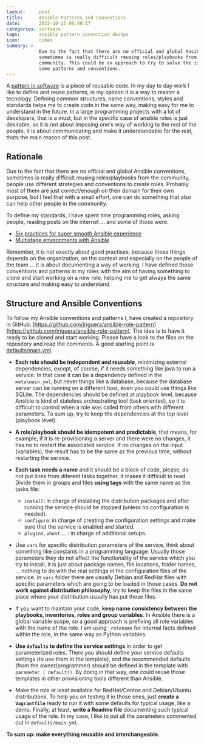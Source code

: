 ```yaml
---
layout:     post
title:      Ansible Patterns and Conventions
date:       2015-10-25 00:40:17
categories: software
tags:       ansible pattern convention devops
icon:       cubes
summary: >
            Due to the fact that there are no official and global Ansible conventions, 
            sometimes is really difficult reusing roles/playbooks from the 
            community. This could be an approach to try to solve the issue by defining
            some patterns and conventions.
---
```


A [pattern in software](http://en.wikipedia.org/wiki/Software_design_pattern) 
is a piece of reusable code. In my day to day work I like to define and reuse 
patterns, in my opinion it is a way to master a tecnology. Defining common 
structures, name conventions, styles and standards helps me to create 
code in the same way, making easy for me to understand in the future.
In a large programming projects with a lot of developers, that is a must, 
but in the specific case of ansible roles is just desirable, so it is not 
about imposing one's way of working to the rest of the people, it is about
communicating and make it understandable for the rest, thats the main reason
of this post.


Rationale
---------

Due to the fact that there are no official and global Ansible conventions, sometimes 
is really difficult reusing roles/playbooks from the community, people use 
different strategies and conventions to create roles. Probably most of them are 
just correct/enough on their domain for their own purpose, but I feel that with 
a small effort, one can do something that also can help other people in the 
community.

To define my standards, I have spent time programming roles, asking people, 
reading posts on the internet ... and some of those were:

 * [Six practices for super smooth Ansible experience](http://hakunin.com/six-ansible-practices)
 * [Multistage environments with Ansible](http://rosstuck.com/multistage-environments-with-ansible/)

Remember, it is not exactly about good practises, because those things depends on 
the organization, on the context and especially on the people of the team ...
it is about documenting a way of working. I have defined those conventions 
and patterns in my roles with the aim of having something to clone and start 
working on a new role, helping me to get always the same structure and 
making easy to understand.


Structure and Ansible Conventions
---------------------------------

To follow my Ansible conventions and patterns I, have created a repository
in GitHub: [https://github.com/jriguera/ansible-role-pattern](https://github.com/jriguera/ansible-role-pattern). 
The idea is to have it ready to be cloned and start working. Please have a look 
to the files on the repository and read the comments. A good starting point is 
[defaults/main.yml](https://github.com/jriguera/ansible-role-pattern/blob/master/defaults/main.yml).


 * **Each role should be independent and reusable**, minimizing external dependencies,
   except, of course, if it needs something like java to run a service. In that
   case it can be a dependency defined in the `meta\main.yml`, but never 
   things like a database, because the database server can be running on a 
   different host, even you could use things like SQLite. The dependencies 
   should be defined at playbook level, because Ansible is kind of stateless 
   orchestrating tool (task oriented), so it is difficult to control when a role 
   was called from others with different parameters. To sum up, try to keep 
   the dependencies at the top level (playbook level).

 * **A role/playbook should be idempotent and predictable**, that means, for example, 
   if it is re-provisioning a server and there were no changes, it has no to restart 
   the associated service. If no changes on the input (variables), the result has to
   be the same as the previous time, without restarting the service.

 * **Each task needs a name** and it should be a block of code, please, do not put 
   lines from diferent tasks together, it makes it difficult to read.
   Divide them in groups and files **using tags** with the same name as the tasks file:
   * `install`: in charge of installing the distribution packages and after 
   running the service should be stopped (unless no configuration is needed).
   * `configure`: in charge of creating the configuration settings and
   make sure that the service is enabled and started.
   * `plugins`, `vhost` ... : in charge of additional setups.

 * Use `vars` for specific distribution parameters of the service, think about 
   something like constants in a programming language. Usually those parameters they 
   do not affect the functionality of the service which you try to install, it is 
   just about package names, file locations, folder names, ... nothing to do with 
   the real settings in the configuration files of the service. In `vars` folder
   there are usually Debian and RedHat files with specific parameters which are 
   going to be loaded in those cases. **Do not work against distribution philosophy**, 
   try to keep the files in the same place where your distribution usually has put 
   those files.

 * If you want to maintain your code, **keep name consistency between the 
   playbooks, inventories, roles and group variables**. In Ansible there is a
   global variable scope, so a good approach is prefixing all role variables
   with the name of the role. I am using `_rolename` for internal facts 
   defined within the role, in the same way as Python variables.

 * **Use `defaults` to define the service settings** in order to get parameterized 
   roles. There you should define your service defaults settings (to use them in 
   the template), and the recommended defaults (from the owner/programmer) 
   should be defined in the template with `parameter | default()`. By doing in
   that way, one could reuse those templates in other provisioning tools 
   different than Ansible.

 * Make the role at least available for RedHat/Centos and Debian/Ubuntu distributions. 
   To help you on testing it in those ones, just **create a `Vagrantfile`** ready to 
   run it with some defaults for typical usage, like a demo. Finally, at least, **write 
   a Readme file** documenting such typical usage of the role. In my case, I like to 
   put all the parameters commented out in `defaults/main.yml`.


**To sum up: make everything reusable and interchangeable.**

